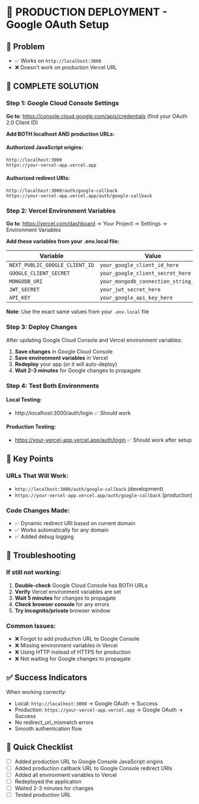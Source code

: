 # 🚀 PRODUCTION DEPLOYMENT - Google OAuth Setup

## 🎯 Problem
- ✅ Works on `http://localhost:3000`
- ❌ Doesn't work on production Vercel URL

## 🔧 COMPLETE SOLUTION

### Step 1: Google Cloud Console Settings

**Go to**: https://console.cloud.google.com/apis/credentials (find your OAuth 2.0 Client ID)

**Add BOTH localhost AND production URLs:**

#### Authorized JavaScript origins:
```
http://localhost:3000
https://your-vercel-app.vercel.app
```

#### Authorized redirect URIs:
```
http://localhost:3000/auth/google-callback
https://your-vercel-app.vercel.app/auth/google-callback
```

### Step 2: Vercel Environment Variables

**Go to**: https://vercel.com/dashboard → Your Project → Settings → Environment Variables

**Add these variables from your .env.local file:**

| Variable | Value |
|----------|-------|
| `NEXT_PUBLIC_GOOGLE_CLIENT_ID` | `your_google_client_id_here` |
| `GOOGLE_CLIENT_SECRET` | `your_google_client_secret_here` |
| `MONGODB_URI` | `your_mongodb_connection_string_here` |
| `JWT_SECRET` | `your_jwt_secret_here` |
| `API_KEY` | `your_google_api_key_here` |

**Note**: Use the exact same values from your `.env.local` file

### Step 3: Deploy Changes

After updating Google Cloud Console and Vercel environment variables:

1. **Save changes** in Google Cloud Console
2. **Save environment variables** in Vercel
3. **Redeploy** your app (or it will auto-deploy)
4. **Wait 2-3 minutes** for Google changes to propagate

### Step 4: Test Both Environments

#### Local Testing:
- http://localhost:3000/auth/login ✅ Should work

#### Production Testing:
- https://your-vercel-app.vercel.app/auth/login ✅ Should work after setup

## 🎯 Key Points

### URLs That Will Work:
- `http://localhost:3000/auth/google-callback` (development)
- `https://your-vercel-app.vercel.app/auth/google-callback` (production)

### Code Changes Made:
- ✅ Dynamic redirect URI based on current domain
- ✅ Works automatically for any domain
- ✅ Added debug logging

## 🚨 Troubleshooting

### If still not working:
1. **Double-check** Google Cloud Console has BOTH URLs
2. **Verify** Vercel environment variables are set
3. **Wait 5 minutes** for changes to propagate
4. **Check browser console** for any errors
5. **Try incognito/private** browser window

### Common Issues:
- ❌ Forgot to add production URL to Google Console
- ❌ Missing environment variables in Vercel
- ❌ Using HTTP instead of HTTPS for production
- ❌ Not waiting for Google changes to propagate

## ✅ Success Indicators

When working correctly:
- Local: `http://localhost:3000` → Google OAuth → Success
- Production: `https://your-vercel-app.vercel.app` → Google OAuth → Success
- No redirect_uri_mismatch errors
- Smooth authentication flow

## 🔄 Quick Checklist

- [ ] Added production URL to Google Console JavaScript origins
- [ ] Added production callback URL to Google Console redirect URIs
- [ ] Added all environment variables to Vercel
- [ ] Redeployed the application
- [ ] Waited 2-3 minutes for changes
- [ ] Tested production URL